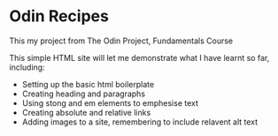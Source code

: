 # Odin Recipes

This my project from The Odin Project, Fundamentals Course

This simple HTML site will let me demonstrate what I have learnt so far, including:

- Setting up the basic html boilerplate
- Creating heading and paragraphs
- Using stong and em elements to emphesise text
- Creating absolute and relative links
- Adding images to a site, remembering to include relavent alt text